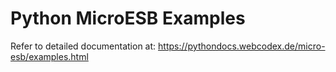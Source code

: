 # Python MicroESB Examples

Refer to detailed documentation at: 
https://pythondocs.webcodex.de/micro-esb/examples.html

